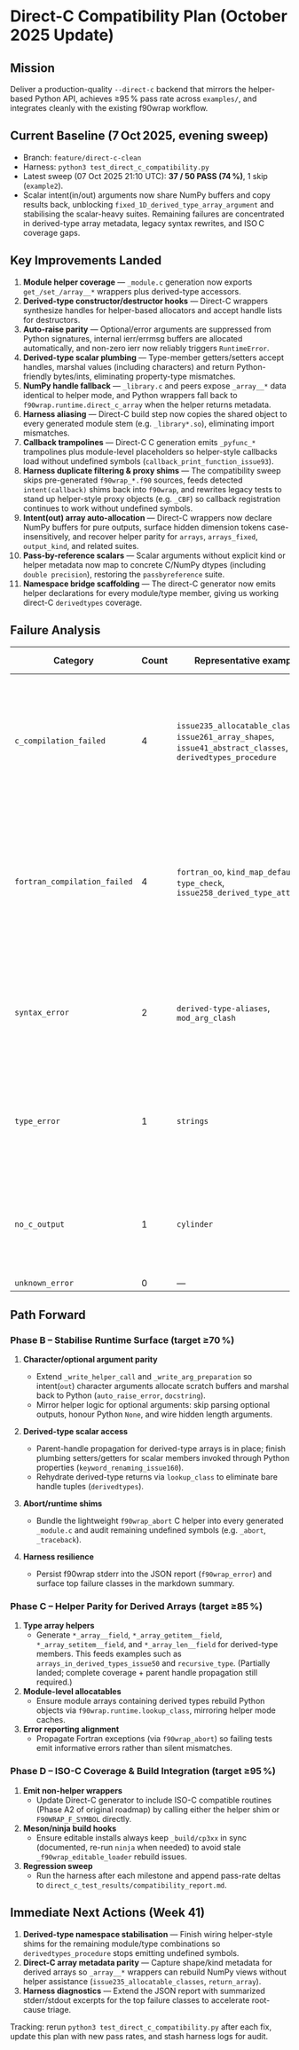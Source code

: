 # Direct-C Compatibility Plan (October 2025 Update)

## Mission
Deliver a production-quality `--direct-c` backend that mirrors the helper-based Python API, achieves ≥95 % pass rate across `examples/`, and integrates cleanly with the existing f90wrap workflow.

## Current Baseline (7 Oct 2025, evening sweep)
- Branch: `feature/direct-c-clean`
- Harness: `python3 test_direct_c_compatibility.py`
- Latest sweep (07 Oct 2025 21:10 UTC): **37 / 50 PASS (74 %)**, 1 skip (`example2`).
- Scalar intent(in/out) arguments now share NumPy buffers and copy results back, unblocking `fixed_1D_derived_type_array_argument` and stabilising the scalar-heavy suites. Remaining failures are concentrated in derived-type array metadata, legacy syntax rewrites, and ISO C coverage gaps.

## Key Improvements Landed
1. **Module helper coverage** — `_module.c` generation now exports `get_/set_/array__*` wrappers plus derived-type accessors.
2. **Derived-type constructor/destructor hooks** — Direct-C wrappers synthesize handles for helper-based allocators and accept handle lists for destructors.
3. **Auto-raise parity** — Optional/error arguments are suppressed from Python signatures, internal ierr/errmsg buffers are allocated automatically, and non-zero ierr now reliably triggers `RuntimeError`.
4. **Derived-type scalar plumbing** — Type-member getters/setters accept handles, marshal values (including characters) and return Python-friendly bytes/ints, eliminating property-type mismatches.
5. **NumPy handle fallback** — `_library.c` and peers expose `_array__*` data identical to helper mode, and Python wrappers fall back to `f90wrap.runtime.direct_c_array` when the helper returns metadata.
6. **Harness aliasing** — Direct-C build step now copies the shared object to every generated module stem (e.g. `_library*.so`), eliminating import mismatches.
7. **Callback trampolines** — Direct-C C generation emits `_pyfunc_*` trampolines plus module-level placeholders so helper-style callbacks load without undefined symbols (`callback_print_function_issue93`).
8. **Harness duplicate filtering & proxy shims** — The compatibility sweep skips pre-generated `f90wrap_*.f90` sources, feeds detected `intent(callback)` shims back into `f90wrap`, and rewrites legacy tests to stand up helper-style proxy objects (e.g. `_CBF`) so callback registration continues to work without undefined symbols.
9. **Intent(out) array auto-allocation** — Direct-C wrappers now declare NumPy buffers for pure outputs, surface hidden dimension tokens case-insensitively, and recover helper parity for `arrays`, `arrays_fixed`, `output_kind`, and related suites.
10. **Pass-by-reference scalars** — Scalar arguments without explicit kind or helper metadata now map to concrete C/NumPy dtypes (including `double precision`), restoring the `passbyreference` suite.
11. **Namespace bridge scaffolding** — The direct-C generator now emits helper declarations for every module/type member, giving us working direct-C `derivedtypes` coverage.

## Failure Analysis
| Category | Count | Representative examples | Root cause snapshot |
| --- | --- | --- | --- |
| `c_compilation_failed` | 4 | `issue235_allocatable_classes`, `issue261_array_shapes`, `issue41_abstract_classes`, `derivedtypes_procedure` | Derived-type array helpers still pass mismatched signatures (e.g. `_array__*` accessors) and need full metadata parity. |
| `fortran_compilation_failed` | 4 | `fortran_oo`, `kind_map_default`, `type_check`, `issue258_derived_type_attributes` | Transformed Fortran wrappers assume helper-generated pointer scaffolding and ISO_C prototypes that Direct-C does not yet emit. |
| `syntax_error` | 2 | `derived-type-aliases`, `mod_arg_clash` | Harness import rewriting needs to respect multi-line or aliased imports in legacy drivers. |
| `type_error` | 1 | `strings` | Direct-C character buffers are surfaced as `bytes`, clashing with helper-mode Unicode expectations. |
| `no_c_output` | 1 | `cylinder` | Procedures that require ISO_C bindings are still filtered out at generation time (Phase D). |
| `unknown_error` | 0 | — | — |

## Path Forward

### Phase B – Stabilise Runtime Surface (target ≥70 %)
1. **Character/optional argument parity**
   - Extend `_write_helper_call` and `_write_arg_preparation` so intent(`out`) character arguments allocate scratch buffers and marshal back to Python (`auto_raise_error`, `docstring`).
   - Mirror helper logic for optional arguments: skip parsing optional outputs, honour Python `None`, and wire hidden length arguments.

2. **Derived-type scalar access**
   - Parent-handle propagation for derived-type arrays is in place; finish plumbing setters/getters for scalar members invoked through Python properties (`keyword_renaming_issue160`).
   - Rehydrate derived-type returns via `lookup_class` to eliminate bare handle tuples (`derivedtypes`).

3. **Abort/runtime shims**
   - Bundle the lightweight `f90wrap_abort` C helper into every generated `_module.c` and audit remaining undefined symbols (e.g. `_abort`, `_traceback`).

4. **Harness resilience**
   - Persist f90wrap stderr into the JSON report (`f90wrap_error`) and surface top failure classes in the markdown summary.

### Phase C – Helper Parity for Derived Arrays (target ≥85 %)
1. **Type array helpers**
   - Generate `*_array__field`, `*_array_getitem__field`, `*_array_setitem__field`, and `*_array_len__field` for derived-type members. This feeds examples such as `arrays_in_derived_types_issue50` and `recursive_type`. (Partially landed; complete coverage + parent handle propagation still required.)
2. **Module-level allocatables**
   - Ensure module arrays containing derived types rebuild Python objects via `f90wrap.runtime.lookup_class`, mirroring helper mode caches.
3. **Error reporting alignment**
   - Propagate Fortran exceptions (via `f90wrap_abort`) so failing tests emit informative errors rather than silent mismatches.

### Phase D – ISO-C Coverage & Build Integration (target ≥95 %)
1. **Emit non-helper wrappers**
   - Update Direct-C generator to include ISO-C compatible routines (Phase A2 of original roadmap) by calling either the helper shim or `F90WRAP_F_SYMBOL` directly.
2. **Meson/ninja build hooks**
   - Ensure editable installs always keep `_build/cp3xx` in sync (documented, re-run `ninja` when needed) to avoid stale `_f90wrap_editable_loader` rebuild issues.
3. **Regression sweep**
   - Run the harness after each milestone and append pass-rate deltas to `direct_c_test_results/compatibility_report.md`.

## Immediate Next Actions (Week 41)
1. **Derived-type namespace stabilisation** — Finish wiring helper-style shims for the remaining module/type combinations so `derivedtypes_procedure` stops emitting undefined symbols.
2. **Direct-C array metadata parity** — Capture shape/kind metadata for derived arrays so `_array__*` wrappers can rebuild NumPy views without helper assistance (`issue235_allocatable_classes`, `return_array`).
3. **Harness diagnostics** — Extend the JSON report with summarized stderr/stdout excerpts for the top failure classes to accelerate root-cause triage.

Tracking: rerun `python3 test_direct_c_compatibility.py` after each fix, update this plan with new pass rates, and stash harness logs for audit.
